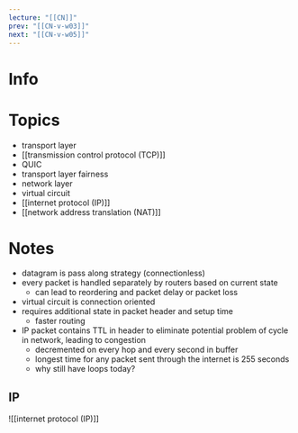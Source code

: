 ```yaml
---
lecture: "[[CN]]"
prev: "[[CN-v-w03]]"
next: "[[CN-v-w05]]"
---
```



# Info


# Topics
- transport layer
- [[transmission control protocol (TCP)]]
- QUIC
- transport layer fairness
- network layer
- virtual circuit
- [[internet protocol (IP)]]
- [[network address translation (NAT)]]


# Notes
- datagram is pass along strategy (connectionless)
- every packet is handled separately by routers based on current state
    - can lead to reordering and packet delay or packet loss
- virtual circuit is connection oriented
- requires additional state in packet header and setup time
    - faster routing
- IP packet contains TTL in header to eliminate potential problem of cycle in network, leading to congestion
    - decremented on every hop and every second in buffer
    - longest time for any packet sent through the internet is 255 seconds
    - why still have loops today?


## IP
![[internet protocol (IP)]]
